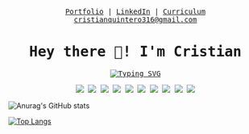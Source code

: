 <samp align="center">
<div>
  <a href="https://cristianqs-dev.vercel.app/">Portfolio</a> |
  <a href="https://linkedin.com/in/cristianqs">LinkedIn</a> |
  <a href="https://res.cloudinary.com/digoaunp1/image/upload/v1706762046/cv.pdf">Curriculum</a>
  <div>
    <a href="mailto:cristianquintero316@gmail.com">cristianquintero316@gmail.com</a>
  </div>
</div>

<h1>Hey there 👋! I'm Cristian</h1>

[![Typing SVG](https://readme-typing-svg.herokuapp.com?font=Fira+Code&weight=600&size=16&pause=1000&color=FFFFFF&vCenter=true&multiline=true&random=false&width=580&height=30&lines=%2B1+Year+of+Experience+as+Frontend+Developer+from+Medell%C3%ADn+%F0%9F%87%A8%F0%9F%87%B4)](https://git.io/typing-svg)

![](https://img.shields.io/badge/html-0d1117?style=for-the-badge&logo=html5&logoColor=E34F26)
![](https://img.shields.io/badge/css-0d1117?style=for-the-badge&logo=css3&logoColor=1572B6)
![](https://img.shields.io/badge/js-0d1117?style=for-the-badge&logo=javascript&logoColor=f7DF1E)
![](https://img.shields.io/badge/ts-0d1117?style=for-the-badge&logo=typescript&logoColor=3178C6)
![](https://img.shields.io/badge/node-0d1117?style=for-the-badge&logo=node.js&logoColor=339933)
![](https://img.shields.io/badge/react-0d1117?style=for-the-badge&logo=react&logoColor=61DAFB)
![](https://img.shields.io/badge/next-0d1117?style=for-the-badge&logo=next.js&logoColor=FFF)
![](https://img.shields.io/badge/tailwind-0d1117?style=for-the-badge&logo=tailwindcss&logoColor=06B6D4)
![](https://img.shields.io/badge/astro-0d1117?style=for-the-badge&logo=astro&logoColor=FF5D01)
![](https://img.shields.io/badge/linux-0d1117?style=for-the-badge&logo=gnubash&logoColor=fff)

</samp>

![Anurag's GitHub stats](https://github-readme-stats.vercel.app/api?username=cristianqsanchez&show_icons=true&theme=transparent)

[![Top Langs](https://github-readme-stats.vercel.app/api/top-langs/?username=cristianqsanchez&langs_count=5&theme=transparent)](https://github.com/anuraghazra/github-readme-stats)
